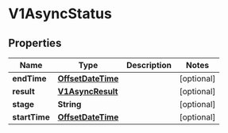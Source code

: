 # V1AsyncStatus

## Properties
Name | Type | Description | Notes
------------ | ------------- | ------------- | -------------
**endTime** | [**OffsetDateTime**](OffsetDateTime.md) |  |  [optional]
**result** | [**V1AsyncResult**](V1AsyncResult.md) |  |  [optional]
**stage** | **String** |  |  [optional]
**startTime** | [**OffsetDateTime**](OffsetDateTime.md) |  |  [optional]
